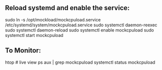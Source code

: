 ## Reload systemd and enable the service:
sudo ln -s /opt/mockload/mockcpuload.service /etc/systemd/system/mockcpuload.service
sudo systemctl daemon-reexec
sudo systemctl daemon-reload
sudo systemctl enable mockcpuload
sudo systemctl start mockcpuload


## To Monitor:
htop       # live view
ps aux | grep mockcpuload
systemctl status mockcpuload
